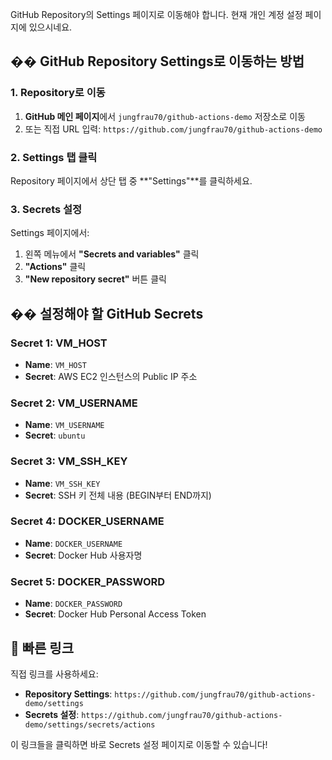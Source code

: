 GitHub Repository의 Settings 페이지로 이동해야 합니다. 현재 개인 계정 설정 페이지에 있으시네요.

## �� GitHub Repository Settings로 이동하는 방법

### 1. Repository로 이동
1. **GitHub 메인 페이지**에서 `jungfrau70/github-actions-demo` 저장소로 이동
2. 또는 직접 URL 입력: `https://github.com/jungfrau70/github-actions-demo`

### 2. Settings 탭 클릭
Repository 페이지에서 상단 탭 중 **"Settings"**를 클릭하세요.

### 3. Secrets 설정
Settings 페이지에서:
1. 왼쪽 메뉴에서 **"Secrets and variables"** 클릭
2. **"Actions"** 클릭
3. **"New repository secret"** 버튼 클릭

## �� 설정해야 할 GitHub Secrets

### Secret 1: VM_HOST
- **Name**: `VM_HOST`
- **Secret**: AWS EC2 인스턴스의 Public IP 주소

### Secret 2: VM_USERNAME
- **Name**: `VM_USERNAME`  
- **Secret**: `ubuntu`

### Secret 3: VM_SSH_KEY
- **Name**: `VM_SSH_KEY`
- **Secret**: SSH 키 전체 내용 (BEGIN부터 END까지)

### Secret 4: DOCKER_USERNAME
- **Name**: `DOCKER_USERNAME`
- **Secret**: Docker Hub 사용자명

### Secret 5: DOCKER_PASSWORD
- **Name**: `DOCKER_PASSWORD`
- **Secret**: Docker Hub Personal Access Token

## 🚀 빠른 링크

직접 링크를 사용하세요:
- **Repository Settings**: `https://github.com/jungfrau70/github-actions-demo/settings`
- **Secrets 설정**: `https://github.com/jungfrau70/github-actions-demo/settings/secrets/actions`

이 링크들을 클릭하면 바로 Secrets 설정 페이지로 이동할 수 있습니다!